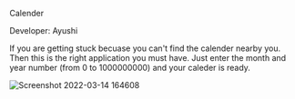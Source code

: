 Calender 

Developer: Ayushi

If you are getting stuck becuase you can't find the calender nearby you.
Then this is the right application you must have.
Just enter the month and year number (from 0 to 1000000000) and your caleder is ready.

![Screenshot 2022-03-14 164608](https://user-images.githubusercontent.com/96687053/158161614-919735e8-138d-42a7-945a-bac0fadd7752.png)
